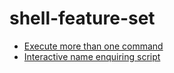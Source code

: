 # shell-feature-set

- [Execute more than one command](/scripts/process.sh)
- [Interactive name enquiring script](/scripts/interactive.sh)
